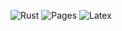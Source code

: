 ![Rust](https://github.com/DPIclimate/pilot-reports/actions/workflows/rust.yml/badge.svg)
![Pages](https://github.com/DPIclimate/pilot-reports/actions/workflows/main.yml/badge.svg)
![Latex](https://github.com/DPIclimate/pilot-reports/actions/workflows/latex.yml/badge.svg)
